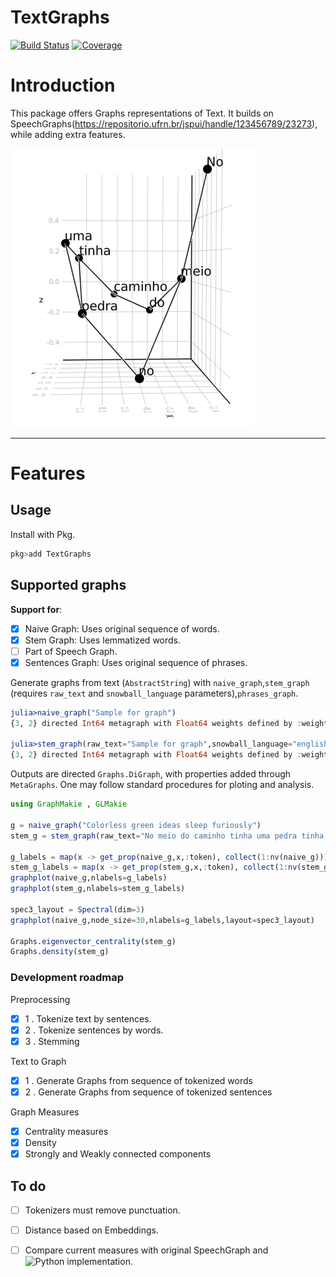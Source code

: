 # TextGraphs

[![Build Status](https://github.com/fargolo/TextGraphs.jl/actions/workflows/CI.yml/badge.svg?branch=main)](https://github.com/fargolo/TextGraphs.jl/actions/workflows/CI.yml?query=branch%3Amain)
[![Coverage](https://codecov.io/gh/fargolo/TextGraphs.jl/branch/main/graph/badge.svg)](https://codecov.io/gh/fargolo/TextGraphs.jl)


# Introduction
This package offers Graphs representations of Text. It builds on SpeechGraphs(https://repositorio.ufrn.br/jspui/handle/123456789/23273), while adding extra features.   

![No meio do caminho tinha uma pedra. Tinha uma pedra no meio do caminho.](dev/drummond.png)

---  

# Features  

## Usage  

Install with Pkg.  
```julia
pkg>add TextGraphs
```

## Supported graphs

**Support for**:  
- [X] Naive Graph: Uses original sequence of words.  
- [X] Stem Graph: Uses lemmatized words.  
- [ ] Part of Speech Graph.  
- [X] Sentences Graph: Uses original sequence of phrases.  

Generate graphs from text (`AbstractString`) with `naive_graph`,`stem_graph` (requires `raw_text` and `snowball_language` parameters),`phrases_graph`.   

```julia
julia>naive_graph("Sample for graph")
{3, 2} directed Int64 metagraph with Float64 weights defined by :weight (default weight 1.0)

julia>stem_graph(raw_text="Sample for graph",snowball_language="english")
{3, 2} directed Int64 metagraph with Float64 weights defined by :weight (default weight 1.0)
```
Outputs are directed `Graphs.DiGraph`, with properties added through `MetaGraphs`. One may follow standard procedures for ploting and analysis.  

```julia
using GraphMakie , GLMakie

g = naive_graph("Colorless green ideas sleep furiously")
stem_g = stem_graph(raw_text="No meio do caminho tinha uma pedra tinha uma pedra no meio do caminho")

g_labels = map(x -> get_prop(naive_g,x,:token), collect(1:nv(naive_g)))
stem_g_labels = map(x -> get_prop(stem_g,x,:token), collect(1:nv(stem_g)))
graphplot(naive_g,nlabels=g_labels)
graphplot(stem_g,nlabels=stem_g_labels)

spec3_layout = Spectral(dim=3)
graphplot(naive_g,node_size=30,nlabels=g_labels,layout=spec3_layout)

Graphs.eigenvector_centrality(stem_g)
Graphs.density(stem_g)
```

### Development roadmap 

Preprocessing  
- [X] 1 . Tokenize text by sentences.  
- [X] 2 . Tokenize sentences by words.  
- [X] 3 . Stemming  

Text to Graph  
- [X] 1 . Generate Graphs from sequence of tokenized words  
- [X] 2 . Generate Graphs from sequence of tokenized sentences  

Graph Measures  
- [X] Centrality measures  
- [X] Density  
- [X] Strongly and Weakly connected components  

## To do

- [ ] Tokenizers must remove punctuation.  
- [ ] Distance based on Embeddings.  
- [ ] Compare current measures with original SpeechGraph and ![Python implementation](https://github.com/facuzeta/speechgraph/).  


